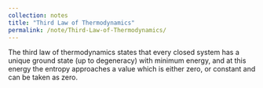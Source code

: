 ```yaml
---
collection: notes
title: "Third Law of Thermodynamics"
permalink: /note/Third-Law-of-Thermodynamics/
---
```

The third law of thermodynamics states that every closed system has a unique ground state (up to degeneracy) with minimum energy, and at this energy the entropy approaches a value which is either zero, or constant and can be taken as zero.